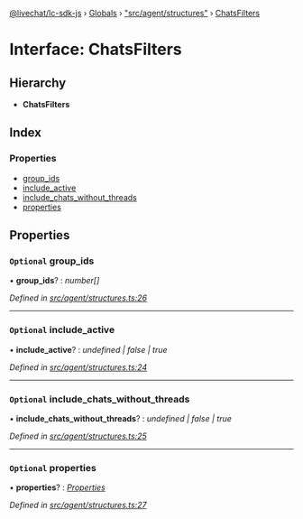 [@livechat/lc-sdk-js](../README.md) › [Globals](../globals.md) › ["src/agent/structures"](../modules/_src_agent_structures_.md) › [ChatsFilters](_src_agent_structures_.chatsfilters.md)

# Interface: ChatsFilters

## Hierarchy

* **ChatsFilters**

## Index

### Properties

* [group_ids](_src_agent_structures_.chatsfilters.md#optional-group_ids)
* [include_active](_src_agent_structures_.chatsfilters.md#optional-include_active)
* [include_chats_without_threads](_src_agent_structures_.chatsfilters.md#optional-include_chats_without_threads)
* [properties](_src_agent_structures_.chatsfilters.md#optional-properties)

## Properties

### `Optional` group_ids

• **group_ids**? : *number[]*

*Defined in [src/agent/structures.ts:26](https://github.com/livechat/lc-sdk-js/blob/e25bbbb/src/agent/structures.ts#L26)*

___

### `Optional` include_active

• **include_active**? : *undefined | false | true*

*Defined in [src/agent/structures.ts:24](https://github.com/livechat/lc-sdk-js/blob/e25bbbb/src/agent/structures.ts#L24)*

___

### `Optional` include_chats_without_threads

• **include_chats_without_threads**? : *undefined | false | true*

*Defined in [src/agent/structures.ts:25](https://github.com/livechat/lc-sdk-js/blob/e25bbbb/src/agent/structures.ts#L25)*

___

### `Optional` properties

• **properties**? : *[Properties](_src_objects_index_.properties.md)*

*Defined in [src/agent/structures.ts:27](https://github.com/livechat/lc-sdk-js/blob/e25bbbb/src/agent/structures.ts#L27)*
